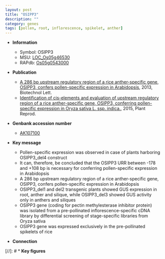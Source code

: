 ```yaml
---
layout: post
title: "OSIPP3"
description: ""
category: genes
tags: [pollen, root, inflorescence, spikelet, anther]
---
```


* **Information**  
    + Symbol: OSIPP3  
    + MSU: [LOC_Os05g46530](http://rice.plantbiology.msu.edu/cgi-bin/ORF_infopage.cgi?orf=LOC_Os05g46530)  
    + RAPdb: [Os05g0543000](http://rapdb.dna.affrc.go.jp/viewer/gbrowse_details/irgsp1?name=Os05g0543000)  

* **Publication**  
    + [A 286 bp upstream regulatory region of a rice anther-specific gene, OSIPP3, confers pollen-specific expression in Arabidopsis](http://www.ncbi.nlm.nih.gov/pubmed?term=A+286+bp+upstream+regulatory+region+of+a+rice+anther-specific+gene,+OSIPP3,+confers+pollen-specific+expression+in+Arabidopsis%5BTitle%5D), 2013, Biotechnol Lett.
    + [Identification of cis-elements and evaluation of upstream regulatory region of a rice anther-specific gene, OSIPP3, conferring pollen-specific expression in Oryza sativa L. ssp. indica.](http://www.ncbi.nlm.nih.gov/pubmed?term=Identification+of+cis-elements+and+evaluation+of+upstream+regulatory+region+of+a+rice+anther-specific+gene,+OSIPP3,+conferring+pollen-specific+expression+in+Oryza+sativa+L.+ssp.+indica.%5BTitle%5D), 2015, Plant Reprod.

* **Genbank accession number**  
    + [AK107100](http://www.ncbi.nlm.nih.gov/nuccore/AK107100)

* **Key message**  
    + Pollen-specific expression was observed in case of plants harboring OSIPP3_del4 construct
    + It can, therefore, be concluded that the OSIPP3 URR between -178 and +108 bp is necessary for conferring pollen-specific expression in Arabidopsis
    + A 286 bp upstream regulatory region of a rice anther-specific gene, OSIPP3, confers pollen-specific expression in Arabidopsis
    + OSIPP3_del1 and del2 transgenic plants showed GUS expression in root, anther and silique, while OSIPP3_del3 showed GUS activity only in anthers and siliques
    + OSIPP3 gene (coding for pectin methylesterase inhibitor protein) was isolated from a pre-pollinated inflorescence-specific cDNA library by differential screening of stage-specific libraries from Oryza sativa
    + OSIPP3 gene was expressed exclusively in the pre-pollinated spikelets of rice

* **Connection**  

[//]: # * **Key figures**  


